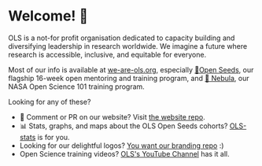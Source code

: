 # Welcome! 🌱

OLS is a not-for profit organisation dedicated to capacity building and diversifying leadership in research worldwide. We imagine a future where research is accessible, inclusive, and equitable for everyone.

Most of our info is available at [we-are-ols.org](http://we-are-ols.org), especially [🌱Open Seeds](https://we-are-ols.org/openseeds/), our flagship 16-week open mentoring and training program, and [🚀 Nebula](https://we-are-ols.org/nebula/), our NASA Open Science 101 training program. 

Looking for any of these? 
- 💬 Comment or PR on our website? Visit [the website repo](https://github.com/open-life-science/open-life-science.github.io).
- 📊 Stats, graphs, and maps about the OLS Open Seeds cohorts? [OLS-stats](https://github.com/open-life-science/ols-stats) is for you.
- Looking for our delightful logos? [You want our branding repo](https://github.com/open-life-science/branding) :)
- Open Science training videos? [OLS's YouTube Channel](https://www.youtube.com/c/OpenLifeSci/) has it all. 
